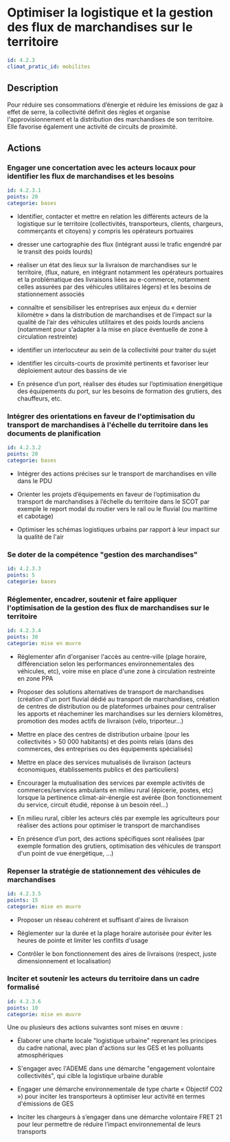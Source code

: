# Optimiser la logistique et la gestion des flux de marchandises sur le territoire
```yaml
id: 4.2.3
climat_pratic_id: mobilites
```
## Description
Pour réduire ses consommations d’énergie et réduire les émissions de gaz à effet de serre, la collectivité définit des règles et organise l'approvisionnement et la distribution des marchandises de son territoire. Elle favorise également une activité de circuits de proximité.



## Actions
### Engager une concertation avec les acteurs locaux pour identifier les flux de marchandises et les besoins
```yaml
id: 4.2.3.1
points: 20
categorie: bases
```
- Identifier, contacter et mettre en relation les différents acteurs de la logistique sur le territoire (collectivités, transporteurs, clients, chargeurs, commerçants et citoyens) y compris les opérateurs portuaires

- dresser une cartographie des flux (intégrant aussi le trafic engendré par le transit des poids lourds)

- réaliser un état des lieux sur la livraison de marchandises sur le territoire, (flux, nature, en intégrant notamment les opérateurs portuaires et la problématique des livraisons liées au e-commerce, notamment celles assurées par des véhicules utilitaires légers) et les besoins de stationnement associés

- connaître et sensibiliser les entreprises aux enjeux du « dernier kilomètre » dans la distribution de marchandises et de l’impact sur la qualité de l’air des véhicules utilitaires et des poids lourds anciens (notamment pour s'adapter à la mise en place éventuelle de zone à circulation restreinte)

- identifier un interlocuteur au sein de la collectivité pour traiter du sujet

- identifier les circuits-courts de proximité pertinents et favoriser leur déploiement autour des bassins de vie

- En présence d’un port, réaliser des études sur l’optimisation énergétique des équipements du port, sur les besoins de formation des grutiers, des chauffeurs, etc.




### Intégrer des orientations en faveur de l'optimisation du transport de marchandises à l'échelle du territoire dans les documents de planification
```yaml
id: 4.2.3.2
points: 20
categorie: bases
```
- Intégrer des actions précises sur le transport de marchandises en ville dans le PDU

- Orienter les projets d’équipements en faveur de l’optimisation du transport de marchandises à l’échelle du territoire dans le SCOT par exemple le report modal du routier vers le rail ou le fluvial (ou maritime et cabotage)

- Optimiser les schémas logistiques urbains par rapport à leur impact sur la qualité de l'air




### Se doter de la compétence "gestion des marchandises"
```yaml
id: 4.2.3.3
points: 5
categorie: bases
```


### Réglementer, encadrer, soutenir et faire appliquer l'optimisation de la gestion des flux de marchandises sur le territoire
```yaml
id: 4.2.3.4
points: 30
categorie: mise en œuvre
```
- Réglementer afin d'organiser l'accès au centre-ville (plage horaire, différenciation selon les performances environnementales des véhicules, etc), voire mise en place d'une zone à circulation restreinte en zone PPA

- Proposer des solutions alternatives de transport de marchandises (création d'un port fluvial dédié au transport de marchandises, création de centres de distribution ou de plateformes urbaines pour centraliser les apports et réacheminer les marchandises sur les derniers kilomètres, promotion des modes actifs de livraison (vélo, triporteur...)

- Mettre en place des centres de distribution urbaine (pour les collectivités > 50 000 habitants) et des points relais (dans des commerces, des entreprises ou des équipements spécialisés)

- Mettre en place des services mutualisés de livraison (acteurs économiques, établissements publics et des particuliers)

- Encourager la mutualisation des services par exemple activités de commerces/services ambulants en milieu rural (épicerie, postes, etc) lorsque la pertinence climat-air-énergie est avérée (bon fonctionnement du service, circuit étudié, réponse à un besoin réel...)

- En milieu rural, cibler les acteurs clés par exemple les agriculteurs pour réaliser des actions pour optimiser le transport de marchandises

- En présence d’un port, des actions spécifiques sont réalisées (par exemple formation des grutiers, optimisation des véhicules de transport d'un point de vue énergétique, …)




### Repenser la stratégie de stationnement des véhicules de marchandises
```yaml
id: 4.2.3.5
points: 15
categorie: mise en œuvre
```
- Proposer un réseau cohérent et suffisant d'aires de livraison

- Réglementer sur la durée et la plage horaire autorisée pour éviter les heures de pointe et limiter les conflits d'usage

- Contrôler le bon fonctionnement des aires de livraisons (respect, juste dimensionnement et localisation)




### Inciter et soutenir les acteurs du territoire dans un cadre formalisé
```yaml
id: 4.2.3.6
points: 10
categorie: mise en œuvre
```
Une ou plusieurs des actions suivantes sont mises en œuvre :

- Élaborer une charte locale "logistique urbaine" reprenant les principes du cadre national, avec plan d'actions sur les GES et les polluants atmosphériques

- S'engager avec l'ADEME dans une démarche "engagement volontaire collectivités", qui cible la logistique urbaine durable

- Engager une démarche environnementale de type charte « Objectif CO2 ») pour inciter les transporteurs à optimiser leur activité en termes d'émissions de GES

- Inciter les chargeurs à s’engager dans une démarche volontaire FRET 21 pour leur permettre de réduire l’impact environnemental de leurs transports



